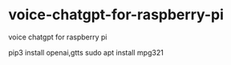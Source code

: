 # voice-chatgpt-for-raspberry-pi
voice chatgpt for raspberry pi

pip3 install openai,gtts
sudo apt install mpg321
